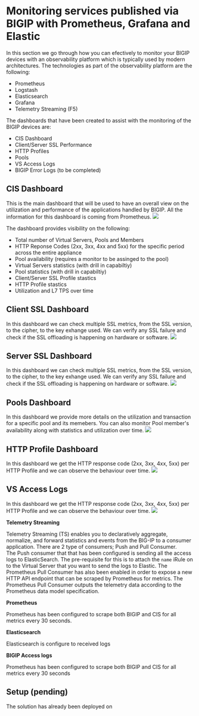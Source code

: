 # Monitoring services published via BIGIP with Prometheus, Grafana and Elastic
In this section we go through how you can efectively to monitor your BIGIP devices with an observability platform which is typically used by modern architectures. 
The technologies as part of the observability platform are the following:
- Prometheus
- Logstash
- Elasticsearch
- Grafana
- Telemetry Streaming (F5)

The dashboards that have been created to assist with the monitoring of the BIGIP devices are:
  - CIS Dashboard
  - Client/Server SSL Performance
  - HTTP Profiles
  - Pools
  - VS Access Logs
  - BIGIP Error Logs (to be completed)

## CIS Dashboard
This is the main dashboard that will be used to have an overall view on the utilization and performance of the applications handled by BIGIP. All the information for this dashboard is coming from Prometheus.
<img src="https://raw.githubusercontent.com/skenderidis/oltra/main/use-cases/bigip-monitoring/images/dashboard.png">

The dashboard provides visibility on the following:
- Total number of Virtual Servers, Pools and Members
- HTTP Reponse Codes (2xx, 3xx, 4xx and 5xx) for the specific period across the entire appliance
- Pool availability (requires a monitor to be assinged to the pool)
- Virtual Servers statistics (with drill in capabiltiy)
- Pool statistics (with drill in capabiltiy)
- Client/Server SSL Profile stastics 
- HTTP Profile stastics 
- Utilization and L7 TPS over time

## Client SSL Dashboard
In this dashboard we can check multiple SSL metrics, from the SSL version, to the cipher, to the key exhange used. We can verify any SSL failure and check if the SSL offloading is happening on hardware or software.
<img src="https://raw.githubusercontent.com/skenderidis/oltra/main/use-cases/bigip-monitoring/images/client-ssl.png">

## Server SSL Dashboard
In this dashboard we can check multiple SSL metrics, from the SSL version, to the cipher, to the key exhange used. We can verify any SSL failure and check if the SSL offloading is happening on hardware or software.
<img src="https://raw.githubusercontent.com/skenderidis/oltra/main/use-cases/bigip-monitoring/images/client-ssl.png">


## Pools Dashboard
In this dashboard we provide more details on the utilization and transaction for a specific pool and its memebers. You can also monitor Pool member's availability along with statistics and utilization over time. 
<img src="https://raw.githubusercontent.com/skenderidis/oltra/main/use-cases/bigip-monitoring/images/client-ssl.png">


## HTTP Profile Dashboard
In this dashboard we get the HTTP response code (2xx, 3xx, 4xx, 5xx) per HTTP Profile and we can observe the behaviour over time.
<img src="https://raw.githubusercontent.com/skenderidis/oltra/main/use-cases/bigip-monitoring/images/client-ssl.png">

## VS Access Logs
In this dashboard we get the HTTP response code (2xx, 3xx, 4xx, 5xx) per HTTP Profile and we can observe the behaviour over time.
<img src="https://raw.githubusercontent.com/skenderidis/oltra/main/use-cases/bigip-monitoring/images/client-ssl.png">






**Telemetry Streaming**

Telemetry Streaming (TS) enables you to declaratively aggregate, normalize, and forward statistics and events from the BIG-IP to a consumer application. There are 2 type of consumers; Push and Pull Consumer. <br>
The Push consumer that that has been configured is sending all the access logs to ElasticSearch. The pre-requisite for this is to attach the `name` iRule on to the Virtual Server that you want to send the logs to Elastic. 
The Prometheus Pull Consumer has also been enabled in order to expose a new HTTP API endpoint that can be scraped by Prometheus for metrics. The Prometheus Pull Consumer outputs the telemetry data according to the Prometheus data model specification. 

**Prometheus**

Prometheus has been configured to scrape both BIGIP and CIS for all metrics every 30 seconds.

**Elasticsearch**

Elasticsearch is configure to received logs 


**BIGIP Access logs**

Prometheus has been configured to scrape both BIGIP and CIS for all metrics every 30 seconds


## Setup (pending)
The solution has already been deployed on 
